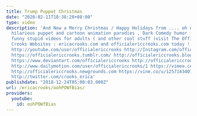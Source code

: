 ```yaml
---
title: Trump Puppet Christmas
date: "2020-02-11T18:38:28+08:00"
type: video
description: 'And Now a Merry Christmas / Happy Holidays from .... oh no . For more
  hilarious puppet and cartoon animation parodies , Dark Comedy humor , satires and
  funny stupid videos for adults ( and other cool stuff )visit The Official Erica
  Crooks Websites : ericacrooks.com and officialericcrooks.com today ! http://facebook.com/officialericcrooks
  http://youtube.com/user/officialericcrooks http://Instagram.com/officialericcrooks/
  https://officialericcrooks.tumblr.com/ http://officialericcrooks.blogspot.com/ https://officialericcrooks.wordpress.com
  https://www.deviantart.com/officialericcrooks http://officialericcrooks.newgrounds.com/follow
  http://www.dailymotion.com/user/officialericcrooks/1 https://vimeo.com/officialericcrooks
  http://officialericcrooks.newgrounds.com https://vine.co/u/1257143407999610880 https://www.pinterest.com/officialec1/
  http://twitter.com/crooks_erica'
publishdate: "2018-12-24T05:00:03.000Z"
url: /ericacrooks/oohPOWfBias/
providers:
  youtube:
    id: oohPOWfBias
---
```

